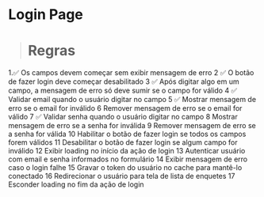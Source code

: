 
# Login Page

> # Regras

1.✅ Os campos devem começar sem exibir mensagem de erro
2 ✅ O botão de fazer login deve começar desabilitado
3 ✅ Após digitar algo em um campo, a mensagem de erro só deve sumir se o campo for válido
4 ✅ Validar email quando o usuário digitar no campo
5 ✅ Mostrar mensagem de erro se o email for inválido
6 Remover mensagem de erro se o email for válido
7 ✅ Validar senha quando o usuário digitar no campo
8 Mostrar mensagem de erro se a senha for inválida
9 Remover mensagem de erro se a senha for válida
10 Habilitar o botão de fazer login se todos os campos forem válidos
11 Desabilitar o botão de fazer login se algum campo for inválido
12 Exibir loading no início da ação de login
13 Autenticar usuário com email e senha informados no formulário
14 Exibir mensagem de erro caso o login falhe
15 Gravar o token do usuário no cache para mantê-lo conectado
16 Redirecionar o usuário para tela de lista de enquetes
17 Esconder loading no fim da ação de login